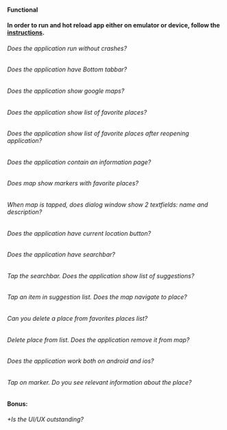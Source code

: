 #### Functional

#### In order to run and hot reload app either on emulator or device, follow the [instructions](https://docs.flutter.dev/get-started/test-drive?tab=androidstudio#run-the-app).

###### Does the application run without crashes?

###### Does the application have Bottom tabbar?

###### Does the application show google maps?

###### Does the application show list of favorite places?

###### Does the application show list of favorite places after reopening application?

###### Does the application contain an information page?

###### Does map show markers with favorite places?

###### When map is tapped, does dialog window show 2 textfields: name and description?

###### Does the application have current location button?

###### Does the application have searchbar?

###### Tap the searchbar. Does the application show list of suggestions?

###### Tap an item in suggestion list. Does the map navigate to place?

###### Can you delete a place from favorites places list?

###### Delete place from list. Does the application remove it from map?

###### Does the application work both on android and ios?

###### Tap on marker. Do you see relevant information about the place?

#### Bonus:

###### +Is the UI/UX outstanding?
